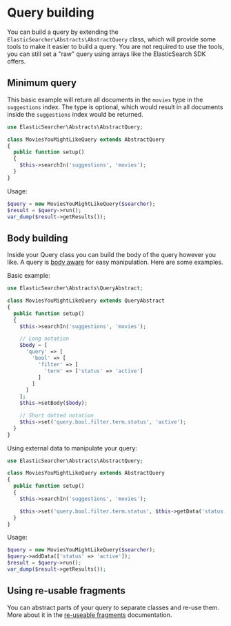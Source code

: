 # Query building

You can build a query by extending the `ElasticSearcher\Abstracts\AbstractQuery` class, which will provide some tools to
make it easier to build a query. You are not required to use the tools, you can still set a "raw" query using arrays
like the ElasticSearch SDK offers.

## Minimum query

This basic example will return all documents in the `movies` type in the `suggestions` index. The type is optional, which
would result in all documents inside the `suggestions` index would be returned.

```php
use ElasticSearcher\Abstracts\AbstractQuery;

class MoviesYouMightLikeQuery extends AbstractQuery
{
  public function setup()
  {
    $this->searchIn('suggestions', 'movies');
  }
}
```

Usage:

```php
$query = new MoviesYouMightLikeQuery($searcher);
$result = $query->run();
var_dump($result->getResults());
```

## Body building

Inside your Query class you can build the body of the query however you like. A query is
[body aware](https://github.com/madewithlove/elasticsearcher/tree/master/src/Traits/BodyTrait.php)
for easy manipulation. Here are some examples.

Basic example:

```php
use ElasticSearcher\Abstracts\QueryAbstract;

class MoviesYouMightLikeQuery extends QueryAbstract
{
  public function setup()
  {
    $this->searchIn('suggestions', 'movies');

    // Long notation
    $body = [
      'query' => [
        'bool' => [
          'filter' => [
            'term' => ['status' => 'active']
          ]
        ]
      ]
    ];
    $this->setBody($body);

    // Short dotted notation
    $this->set('query.bool.filter.term.status', 'active');
  }
}
```

Using external data to manipulate your query:

```php
use ElasticSearcher\Abstracts\AbstractQuery;

class MoviesYouMightLikeQuery extends AbstractQuery
{
  public function setup()
  {
    $this->searchIn('suggestions', 'movies');

    $this->set('query.bool.filter.term.status', $this->getData('status'));
  }
}
```

Usage:

```php
$query = new MoviesYouMightLikeQuery($searcher);
$query->addData(['status' => 'active']);
$result = $query->run();
var_dump($result->getResults());
```

## Using re-usable fragments

You can abstract parts of your query to separate classes and re-use them. More about it in the [re-useable fragments](re-useable-fragments.md)
documentation.
